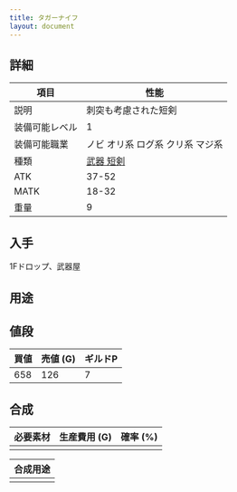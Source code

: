 ```yaml
---
title: タガーナイフ
layout: document
---
```

## 詳細


|項目|性能|
|---|---|
|説明|刺突も考慮された短剣|
|装備可能レベル|1|
|装備可能職業|ノビ オリ系 ログ系 クリ系 マジ系|
|種類|[武器 短剣](武器(短剣))|
|ATK|37-52|
|MATK|18-32|
|重量|9|

## 入手

1Fドロップ、武器屋

## 用途


## 値段


|買値|売値 (G)|ギルドP|
|---|---|---|
|658|126|7|

## 合成


|必要素材|生産費用 (G)|確率 (%)|
|---|---|---|
||||


|合成用途|
|---|
||